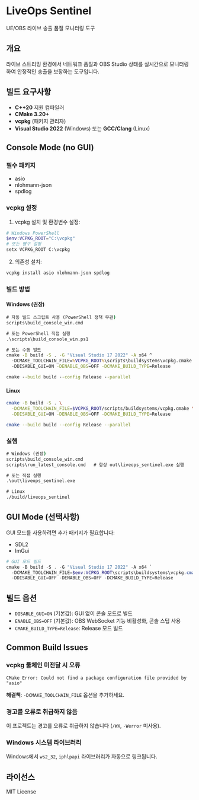 # LiveOps Sentinel

UE/OBS 라이브 송출 품질 모니터링 도구

## 개요

라이브 스트리밍 환경에서 네트워크 품질과 OBS Studio 상태를 실시간으로 모니터링하여 안정적인 송출을 보장하는 도구입니다.

## 빌드 요구사항

- **C++20** 지원 컴파일러
- **CMake 3.20+**
- **vcpkg** (패키지 관리자)
- **Visual Studio 2022** (Windows) 또는 **GCC/Clang** (Linux)

## Console Mode (no GUI)

### 필수 패키지
- asio
- nlohmann-json  
- spdlog

### vcpkg 설정

1. vcpkg 설치 및 환경변수 설정:
```powershell
# Windows PowerShell
$env:VCPKG_ROOT="C:\vcpkg"
# 또는 영구 설정
setx VCPKG_ROOT C:\vcpkg
```

2. 의존성 설치:
```bash
vcpkg install asio nlohmann-json spdlog
```

### 빌드 방법

#### Windows (권장)
```cmd
# 자동 빌드 스크립트 사용 (PowerShell 정책 무관)
scripts\build_console_win.cmd

# 또는 PowerShell 직접 실행
.\scripts\build_console_win.ps1

# 또는 수동 빌드
cmake -B build -S . -G "Visual Studio 17 2022" -A x64 ^
  -DCMAKE_TOOLCHAIN_FILE=%VCPKG_ROOT%\scripts\buildsystems\vcpkg.cmake ^
  -DDISABLE_GUI=ON -DENABLE_OBS=OFF -DCMAKE_BUILD_TYPE=Release

cmake --build build --config Release --parallel
```

#### Linux
```bash
cmake -B build -S . \
  -DCMAKE_TOOLCHAIN_FILE=$VCPKG_ROOT/scripts/buildsystems/vcpkg.cmake \
  -DDISABLE_GUI=ON -DENABLE_OBS=OFF -DCMAKE_BUILD_TYPE=Release

cmake --build build --config Release --parallel
```

### 실행
```cmd
# Windows (권장)
scripts\build_console_win.cmd
scripts\run_latest_console.cmd   # 항상 out\liveops_sentinel.exe 실행

# 또는 직접 실행
.\out\liveops_sentinel.exe

# Linux  
./build/liveops_sentinel
```

## GUI Mode (선택사항)

GUI 모드를 사용하려면 추가 패키지가 필요합니다:
- SDL2
- ImGui

```powershell
# GUI 모드 빌드
cmake -B build -S . -G "Visual Studio 17 2022" -A x64 `
  -DCMAKE_TOOLCHAIN_FILE=$env:VCPKG_ROOT\scripts\buildsystems\vcpkg.cmake `
  -DDISABLE_GUI=OFF -DENABLE_OBS=OFF -DCMAKE_BUILD_TYPE=Release
```

## 빌드 옵션

- `DISABLE_GUI=ON` (기본값): GUI 없이 콘솔 모드로 빌드
- `ENABLE_OBS=OFF` (기본값): OBS WebSocket 기능 비활성화, 콘솔 스텁 사용
- `CMAKE_BUILD_TYPE=Release`: Release 모드 빌드

## Common Build Issues

### vcpkg 툴체인 미전달 시 오류
```
CMake Error: Could not find a package configuration file provided by "asio"
```
**해결책**: `-DCMAKE_TOOLCHAIN_FILE` 옵션을 추가하세요.

### 경고를 오류로 취급하지 않음
이 프로젝트는 경고를 오류로 취급하지 않습니다 (`/WX`, `-Werror` 미사용).

### Windows 시스템 라이브러리
Windows에서 `ws2_32`, `iphlpapi` 라이브러리가 자동으로 링크됩니다.

## 라이선스

MIT License

<!--REPO_URL_START-->
<!--REPO_URL_END--> 
